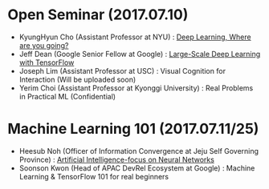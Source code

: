 # Open Seminar (2017.07.10)

* KyungHyun Cho (Assistant Professor at NYU) : [Deep Learning, Where are you going?](https://goo.gl/kJWfcz)
* Jeff Dean (Google Senior Fellow at Google) : [Large-Scale Deep Learning with TensorFlow](https://goo.gl/7XUasJ)
* Joseph Lim (Assistant Professor at USC) : Visual Cognition for Interaction (Will be uploaded soon)
* Yerim Choi (Assistant Professor at Kyonggi University) : Real Problems in Practical ML (Confidential)



# Machine Learning 101 (2017.07.11/25)

* Heesub Noh (Officer of Information Convergence at Jeju Self Governing Province) : [Artificial Intelligence-focus on Neural Networks](https://goo.gl/6Y4o9c)
* Soonson Kwon (Head of APAC DevRel Ecosystem at Google) : Machine Learning & TensorFlow 101 for real beginners 

